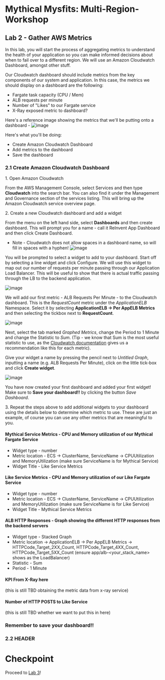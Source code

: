 # Mythical Mysfits: Multi-Region-Workshop

## Lab 2 - Gather AWS Metrics

In this lab, you will start the process of aggregating metrics to understand the health of your application so you can make informed decisions about when to fail over to a different region. We will use an Amazon Cloudwatch Dashboard, amongst other stuff.

Our Cloudwatch dashboard should include metrics from the key components of our system and application. In this case, the metrics we should display on a dashboard are the following:

* Fargate task capacity (CPU / Mem)
* ALB requests per minute
* Number of "Likes" to our Fargate service
* X-Ray exposed metric to dashboard?

Here's a reference image showing the metrics that we'll be putting onto a dashboard -
![image](https://user-images.githubusercontent.com/23423809/69004118-aac5f880-08c2-11ea-9ace-ffd63a3aee25.png)

Here's what you'll be doing:

* Create Amazon Cloudwatch Dashboard
* Add metrics to the dashboard
* Save the dashboard



### 2.1 Create Amazon Cloudwatch Dashboard

1\. Open Amazon Cloudwatch

From the AWS Management Console, select Services and then type **Cloudwatch** into the search bar. You can also find it under the Management and Governance section of the services listing. This will bring up the Amazon Cloudwatch service overview page.

2\. Create a new Cloudwatch dashboard and add a widget

From the menu on the left hand side, select **Dashboards** and then create dashboard. This will prompt you for a name - call it ReInvent App Dashboard and then click Create Dashboard.
* Note - Cloudwatch does not allow spaces in a dashboard name, so will fill in spaces with a hyphen!
![image](https://user-images.githubusercontent.com/23423809/68278028-5babd800-0025-11ea-9a96-b4fc213acdd8.png)

You will be prompted to select a widget to add to your dashboard. Start off by selecting a line widget and click Configure. We will use this widget to map out our number of requests per minute passing through our Application Load Balancer. This will be useful to show that there is actual traffic passing through the LB to the backend application.

![image](https://user-images.githubusercontent.com/23423809/68278128-931a8480-0025-11ea-8d88-721856aeb3dc.png)

We will add our first metric - ALB Requests Per Minute - to the Cloudwatch dashboard.
This is the *RequestCount* metric under the *ApplicationELB* Namespace. Select it by selecting **ApplicationELB -> Per AppELB Metrics** and then selecting the tickbox next to **RequestCount**.

![image](https://user-images.githubusercontent.com/23423809/68278987-594a7d80-0027-11ea-8a43-acd4f8c073d2.png)

Next, select the tab marked *Graphed Metrics*, change the Period to 1 Minute and change the Statistic to *Sum*. (Tip - we know that Sum is the most useful statistic to use, as the [Cloudwatch documentation](https://docs.aws.amazon.com/elasticloadbalancing/latest/application/load-balancer-cloudwatch-metrics.html#load-balancer-metrics-alb) gives us a recommendation like this for each metric).

Give your widget a name by pressing the pencil next to *Untitled Graph*, inputting a name (e.g. ALB Requests Per Minute), click on the little tick-box and click **Create widget**.

![image](https://user-images.githubusercontent.com/23423809/68279497-65830a80-0028-11ea-8c7a-f76970713829.png)

You have now created your first dashboard and added your first widget! Make sure to **Save your dashboard!!** by clicking the button *Save Dashboard*.

3\. Repeat the steps above to add additional widgets to your dashboard using the details below to determine which metric to use. These are just an example, of course you can use any other metrics that are meaningful to you.

#### Mythical Service Metrics - CPU and Memory utilization of our Mythical Fargate Service
- Widget type - number
- Metric location - ECS -> ClusterName, ServiceName -> CPUUtilization and MemoryUtilization (make sure ServiceName is for Mythical Service)
- Widget Title - Like Service Metrics

#### Like Service Metrics - CPU and Memory utilization of our Like Fargate Service
- Widget type - number
- Metric location - ECS -> ClusterName, ServiceName -> CPUUtilization and MemoryUtilization (make sure ServiceName is for Like Service)
- Widget Title - Mythical Service Metrics

#### ALB HTTP Responses - Graph showing the different HTTP responses from the backend servers
- Widget type - Stacked Graph
- Metric location -> ApplicationELB -> Per AppELB Metrics -> HTTPCode_Target_2XX_Count, HTTPCode_Target_4XX_Count, HTTPCode_Target_5XX_Count (ensure app/alb-<your_stack_name> shows as the LoadBalancer)
- Statistic - Sum
- Period - 1 Minute

#### KPI From X-Ray here
(this is still TBD obtaining the metric data from x-ray service)

#### Number of HTTP POSTS to Like Service
(this is still TBD whether we want to put this in here)

### Remember to save your dashboard!!

### 2.2 HEADER

# Checkpoint

Proceed to [Lab 3](../lab-3-mr-prep)!
